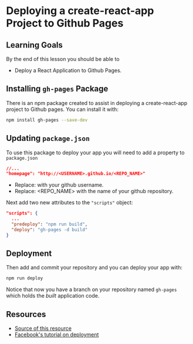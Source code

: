 # Deploying a create-react-app Project to Github Pages

## Learning Goals
By the end of this lesson you should be able to

-   Deploy a React Application to Github Pages.

## Installing `gh-pages` Package

There is an npm package created to assist in deploying a create-react-app project to Github pages.  You can install it with:

```bash
npm install gh-pages --save-dev
```

## Updating `package.json`

To use this package to deploy your app you will need to add a property to `package.json`

```json
//...
"homepage": "http://<USERNAME>.github.io/<REPO_NAME>"
```

-   Replace:  <USERNAME> with your github username.
-   Replace:  <REPO_NAME> with the name of your github repository.


Next add two new attributes to the `"scripts"` object:

```json
"scripts": {
  ...
  "predeploy": "npm run build",
  "deploy": "gh-pages -d build"
}
```

## Deployment

Then add and commit your repository and you can deploy your app with:

```bash
npm run deploy
```

Notice that now you have a branch on your repository named `gh-pages` which holds the _built_  application code.

## Resources
-  [Source of this resource](https://github.com/gitname/react-gh-pages)
-  [Facebook's tutorial on deployment](https://github.com/facebookincubator/create-react-app/blob/master/packages/react-scripts/template/README.md#github-pages)
